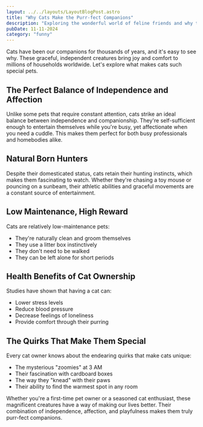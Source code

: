 ```yaml
---
layout: ../../layouts/LayoutBlogPost.astro
title: "Why Cats Make the Purr-fect Companions"
description: "Exploring the wonderful world of feline friends and why they make such amazing pets"
pubDate: 11-11-2024
category: "funny"
---
```


Cats have been our companions for thousands of years, and it's easy to see why. These graceful, independent creatures bring joy and comfort to millions of households worldwide. Let's explore what makes cats such special pets.

## The Perfect Balance of Independence and Affection

Unlike some pets that require constant attention, cats strike an ideal balance between independence and companionship. They're self-sufficient enough to entertain themselves while you're busy, yet affectionate when you need a cuddle. This makes them perfect for both busy professionals and homebodies alike.

## Natural Born Hunters

Despite their domesticated status, cats retain their hunting instincts, which makes them fascinating to watch. Whether they're chasing a toy mouse or pouncing on a sunbeam, their athletic abilities and graceful movements are a constant source of entertainment.

## Low Maintenance, High Reward

Cats are relatively low-maintenance pets:

- They're naturally clean and groom themselves
- They use a litter box instinctively
- They don't need to be walked
- They can be left alone for short periods

## Health Benefits of Cat Ownership

Studies have shown that having a cat can:

- Lower stress levels
- Reduce blood pressure
- Decrease feelings of loneliness
- Provide comfort through their purring

## The Quirks That Make Them Special

Every cat owner knows about the endearing quirks that make cats unique:

- The mysterious "zoomies" at 3 AM
- Their fascination with cardboard boxes
- The way they "knead" with their paws
- Their ability to find the warmest spot in any room

Whether you're a first-time pet owner or a seasoned cat enthusiast, these magnificent creatures have a way of making our lives better. Their combination of independence, affection, and playfulness makes them truly purr-fect companions.
